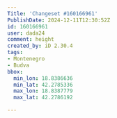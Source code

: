 ```yaml
---
Title: 'Changeset #160166961'
PublishDate: 2024-12-11T12:30:52Z
id: 160166961
user: dada24
comment: height
created_by: iD 2.30.4
tags:
- Montenegro
- Budva
bbox:
  min_lon: 18.8386636
  min_lat: 42.2785336
  max_lon: 18.8387779
  max_lat: 42.2786192

---
```

